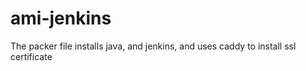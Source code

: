 # ami-jenkins
The packer file installs java, and jenkins, and uses caddy to install ssl certificate
